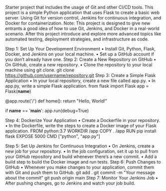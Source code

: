 Starter project that includes the usage of Git and other CI/CD tools. 
This project is a simple Python application that uses Flask to create a basic web server. 
Using Git for version control, Jenkins for continuous integration, and Docker for containerization.
Note: This project is designed to give new entrants a good idea of how to use Git, Jenkins, and Docker in a real-world scenario. 
After this project introduce and explore more advanced topics like automated testing, deployment strategies, and infrastructure as code.

Step 1: Set Up Your Development Environment
•	Install Git, Python, Flask, Docker, and Jenkins on your local machine.
•	Set up a GitHub account if you don’t already have one.
Step 2: Create a New Repository on GitHub
•	On GitHub, create a new repository.
•	Clone the repository to your local machine using git clone.
git clone https://github.com/username/repository.git
Step 3: Create a Simple Flask Application
•	In your local repository, create a new file called app.py.
•	In app.py, write a simple Flask application.
from flask import Flask
app = Flask(__name__)

@app.route('/')
def home():
    return "Hello, World!"

if __name__ == '__main__':
    app.run(debug=True)

Step 4: Dockerize Your Application
•	Create a Dockerfile in your repository.
•	In the Dockerfile, write the steps to create a Docker image of your Flask application.
FROM python:3.7
WORKDIR /app
COPY . /app
RUN pip install flask
EXPOSE 5000
CMD ["python", "app.py"]

Step 5: Set Up Jenkins for Continuous Integration
•	On Jenkins, create a new job for your repository.
•	In the job configuration, set it up to pull from your GitHub repository and build whenever there’s a new commit.
•	Add a build step to build the Docker image and run tests.
Step 6: Push Changes to GitHub
•	Whenever you make changes to your application, commit them with Git and push them to GitHub.
git add .
git commit -m "Your message about the commit"
git push origin main
Step 7: Monitor Your Jenkins Job
•	After pushing changes, go to Jenkins and watch your job build.


 


